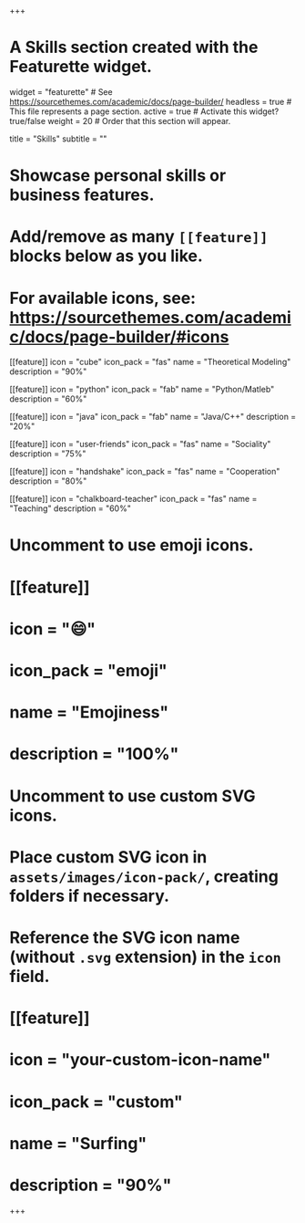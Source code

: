 +++
# A Skills section created with the Featurette widget.
widget = "featurette"  # See https://sourcethemes.com/academic/docs/page-builder/
headless = true  # This file represents a page section.
active = true  # Activate this widget? true/false
weight = 20  # Order that this section will appear.

title = "Skills"
subtitle = ""

# Showcase personal skills or business features.
# 
# Add/remove as many `[[feature]]` blocks below as you like.
# 
# For available icons, see: https://sourcethemes.com/academic/docs/page-builder/#icons

[[feature]]
  icon = "cube"
  icon_pack = "fas"
  name = "Theoretical Modeling"
  description = "90%"  

[[feature]]
  icon = "python"
  icon_pack = "fab"
  name = "Python/Matleb"
  description = "60%"
  
[[feature]]
  icon = "java"
  icon_pack = "fab"
  name = "Java/C++"
  description = "20%"
  
[[feature]]
  icon = "user-friends"
  icon_pack = "fas"
  name = "Sociality"
  description = "75%"
  
[[feature]]
  icon = "handshake"
  icon_pack = "fas"
  name = "Cooperation"
  description = "80%"
  
[[feature]]
  icon = "chalkboard-teacher"
  icon_pack = "fas"
  name = "Teaching"
  description = "60%"

# Uncomment to use emoji icons.
# [[feature]]
#  icon = ":smile:"
#  icon_pack = "emoji"
#  name = "Emojiness"
#  description = "100%"  

# Uncomment to use custom SVG icons.
# Place custom SVG icon in `assets/images/icon-pack/`, creating folders if necessary.
# Reference the SVG icon name (without `.svg` extension) in the `icon` field.
# [[feature]]
#  icon = "your-custom-icon-name"
#  icon_pack = "custom"
#  name = "Surfing"
#  description = "90%"

+++
